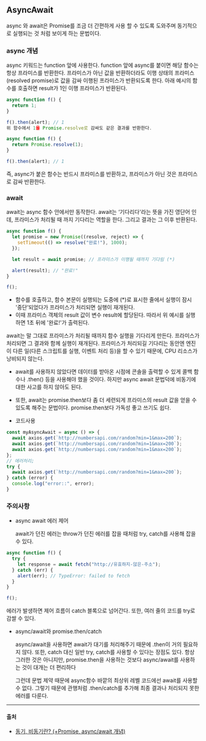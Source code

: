 ## AsyncAwait

async 와 await은 Promise를 조금 더 간편하게 사용 할 수 있도록 도와주며 동기적으로 실행되는 것 처럼 보이게 하는 문법이다.

### async 개념

async 키워드는 function 앞에 사용한다. function 앞에 async를 붙이면 해당 함수는 항상 프라미스를 반환한다. 프라미스가 아닌 값을 반환하더라도 이행 상태의 프라미스(resolved promise)로 값을 감싸 이행된 프라미스가 반환되도록 한다.
아래 예시의 함수를 호출하면 result가 1인 이행 프라미스가 반환된다.

```jsx
async function f() {
  return 1;
}

f().then(alert); // 1
위 함수에서 1을 Promise.resolve로 감싸도 같은 결과를 반환한다.

async function f() {
  return Promise.resolve(1);
}

f().then(alert); // 1
```

즉, async가 붙은 함수는 반드시 프라미스를 반환하고, 프라미스가 아닌 것은 프라미스로 감싸 반환한다.

### await

await는 async 함수 안에서만 동작한다. await는 ‘기다리다'라는 뜻을 가진 영단어 인데, 프라미스가 처리될 때 까지 기다리는 역할을 한다. 그리고 결과는 그 이후 반환된다.

```jsx
async function f() {
  let promise = new Promise((resolve, reject) => {
    setTimeout(() => resolve("완료!"), 1000);
  });

  let result = await promise; // 프라미스가 이행될 때까지 기다림 (*)

  alert(result); // "완료!"
}

f();
```

- 함수를 호출하고, 함수 본문이 실행되는 도중에 (\*)로 표시한 줄에서 실행이 잠시 '중단’되었다가 프라미스가 처리되면 실행이 재개된다.
- 이때 프라미스 객체의 result 값이 변수 result에 할당된다. 따라서 위 예시를 실행하면 1초 뒤에 '완료!'가 출력된다.

await는 말 그대로 프라미스가 처리될 때까지 함수 실행을 기다리게 만든다. 프라미스가 처리되면 그 결과와 함께 실행이 재개된다. 프라미스가 처리되길 기다리는 동안엔 엔진이 다른 일(다른 스크립트를 실행, 이벤트 처리 등)을 할 수 있기 때문에, CPU 리소스가 낭비되지 않는다.

- await를 사용하지 않았다면 데이터를 받아온 시점에 콘솔을 출력할 수 있게 콜백 함수나 .then()
  등을 사용해야 했을 것이다. 하지만 async await 문법덕에 비동기에 대한 사고를 하지 않아도 된다.
- 또한, await는 promise.then보다 좀 더 세련되게 프라미스의 result 값을 얻을 수 있도록 해주는 문법이다. promise.then보다 가독성 좋고 쓰기도 쉽다.

- 코드사용

```jsx
const myAsyncAwait = async () => {
  await axios.get(`http://numbersapi.com/random?min=1&max=200`);
  await axios.get(`http://numbersapi.com/random?min=1&max=200`);
  await axios.get(`http://numbersapi.com/random?min=1&max=200`);
};
// 에러처리;
try {
  await axios.get(`http://numbersapi.com/random?min=1&max=200`);
} catch (error) {
  console.log("error::", error);
}
```

### 주의사항

- async await 에러 제어

  await가 던진 에러는 throw가 던진 에러를 잡을 때처럼 try, catch를 사용해 잡을 수 있다.

```jsx
async function f() {
  try {
    let response = await fetch("http://유효하지-않은-주소");
  } catch (err) {
    alert(err); // TypeError: failed to fetch
  }
}

f();
```

에러가 발생하면 제어 흐름이 catch 블록으로 넘어간다. 또한, 여러 줄의 코드를 try로 감쌀 수 있다.

- async/await와 promise.then/catch

  async/await을 사용하면 await가 대기를 처리해주기 때문에 .then이 거의 필요하지 않다. 또한, catch 대신 일반 try, catch를 사용할 수 있다는 장점도 있다. 항상 그러한 것은 아니지만, promise.then을 사용하는 것보다 async/await를 사용하는 것이 대개는 더 편리하다

  그런데 문법 제약 때문에 async함수 바깥의 최상위 레벨 코드에선 await를 사용할 수 없다. 그렇기 때문에 관행처럼 .then/catch를 추가해 최종 결과나 처리되지 못한 에러를 다룬다.

---

#### 출처

- [동기, 비동기란? (+Promise, async/await 개념)](https://velog.io/@khy226/%EB%8F%99%EA%B8%B0-%EB%B9%84%EB%8F%99%EA%B8%B0%EB%9E%80-Promise-asyncawait-%EA%B0%9C%EB%85%90#:~:text=9%2F16-,1.%20%EB%8F%99%EA%B8%B0%20vs.%20%EB%B9%84%EB%8F%99%EA%B8%B0,%EC%8B%A4%ED%96%89%ED%95%98%EB%8A%94%20%EA%B2%83%EC%9D%84%20%EC%9D%98%EB%AF%B8%ED%95%9C%EB%8B%A4.)
